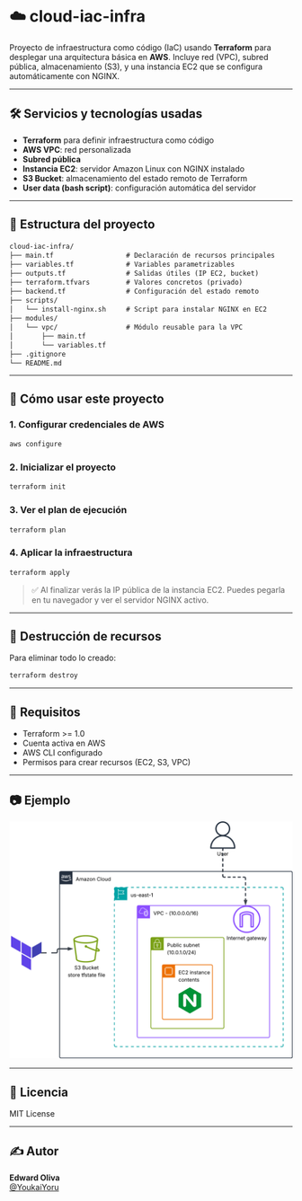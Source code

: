# ☁️ cloud-iac-infra

Proyecto de infraestructura como código (IaC) usando **Terraform** para desplegar una arquitectura básica en **AWS**. Incluye red (VPC), subred pública, almacenamiento (S3), y una instancia EC2 que se configura automáticamente con NGINX.

---

## 🛠️ Servicios y tecnologías usadas

- **Terraform** para definir infraestructura como código
- **AWS VPC**: red personalizada
- **Subred pública**
- **Instancia EC2**: servidor Amazon Linux con NGINX instalado
- **S3 Bucket**: almacenamiento del estado remoto de Terraform
- **User data (bash script)**: configuración automática del servidor

---

## 📁 Estructura del proyecto

```
cloud-iac-infra/
├── main.tf                  # Declaración de recursos principales
├── variables.tf             # Variables parametrizables
├── outputs.tf               # Salidas útiles (IP EC2, bucket)
├── terraform.tfvars         # Valores concretos (privado)
├── backend.tf               # Configuración del estado remoto
├── scripts/
│   └── install-nginx.sh     # Script para instalar NGINX en EC2
├── modules/
│   └── vpc/                 # Módulo reusable para la VPC
│       ├── main.tf
│       └── variables.tf
├── .gitignore
└── README.md
```

---

## 🚀 Cómo usar este proyecto

### 1. Configurar credenciales de AWS

```bash
aws configure
```

### 2. Inicializar el proyecto

```bash
terraform init
```

### 3. Ver el plan de ejecución

```bash
terraform plan
```

### 4. Aplicar la infraestructura

```bash
terraform apply
```

> ✅ Al finalizar verás la IP pública de la instancia EC2. Puedes pegarla en tu navegador y ver el servidor NGINX activo.

---

## 🧽 Destrucción de recursos

Para eliminar todo lo creado:

```bash
terraform destroy
```

---

## 📌 Requisitos

- Terraform >= 1.0
- Cuenta activa en AWS
- AWS CLI configurado
- Permisos para crear recursos (EC2, S3, VPC)

---

## 📷 Ejemplo

![Arquitectura del proyecto](diagram.png)

---

## 📄 Licencia

MIT License

---

## ✍️ Autor

**Edward Oliva**  
[@YoukaiYoru](https://github.com/YoukaiYoru)
